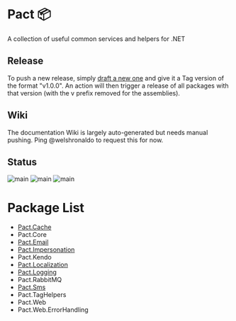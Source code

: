 # Pact 📦
A collection of useful common services and helpers for .NET

## Release
To push a new release, simply [draft a new one](https://github.com/assureddt/pact/releases/new) and give it a Tag version of the format "v1.0.0".
An action will then trigger a release of all packages with that version (with the v prefix removed for the assemblies).

## Wiki
The documentation Wiki is largely auto-generated but needs manual pushing. Ping @welshronaldo to request this for now.

## Status
![main](https://github.com/assureddt/pact/workflows/test/badge.svg)
![main](https://github.com/assureddt/pact/workflows/publish%20packages/badge.svg)
![main](https://img.shields.io/badge/gremlins-likely-orange?logo=github&labelColor=2d2d2d&logoColor=lightgray)

# Package List
* [Pact.Cache](./Pact.Cache/README.md)
* Pact.Core
* [Pact.Email](./Pact.Email/README.md)
* [Pact.Impersonation](./Pact.Impersonation/README.md)
* Pact.Kendo
* [Pact.Localization](./Pact.Localization/README.md)
* [Pact.Logging](./Pact.Logging/README.md)
* Pact.RabbitMQ
* [Pact.Sms](./Pact.Sms/README.md)
* Pact.TagHelpers
* Pact.Web
* Pact.Web.ErrorHandling
